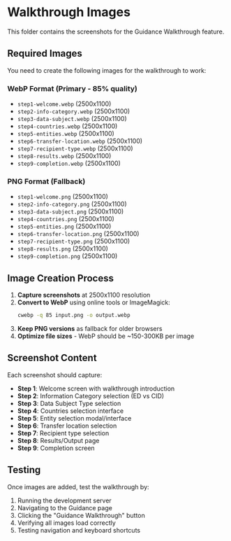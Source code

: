 # Walkthrough Images

This folder contains the screenshots for the Guidance Walkthrough feature.

## Required Images

You need to create the following images for the walkthrough to work:

### WebP Format (Primary - 85% quality)
- `step1-welcome.webp` (2500x1100)
- `step2-info-category.webp` (2500x1100)
- `step3-data-subject.webp` (2500x1100)
- `step4-countries.webp` (2500x1100)
- `step5-entities.webp` (2500x1100)
- `step6-transfer-location.webp` (2500x1100)
- `step7-recipient-type.webp` (2500x1100)
- `step8-results.webp` (2500x1100)
- `step9-completion.webp` (2500x1100)

### PNG Format (Fallback)
- `step1-welcome.png` (2500x1100)
- `step2-info-category.png` (2500x1100)
- `step3-data-subject.png` (2500x1100)
- `step4-countries.png` (2500x1100)
- `step5-entities.png` (2500x1100)
- `step6-transfer-location.png` (2500x1100)
- `step7-recipient-type.png` (2500x1100)
- `step8-results.png` (2500x1100)
- `step9-completion.png` (2500x1100)

## Image Creation Process

1. **Capture screenshots** at 2500x1100 resolution
2. **Convert to WebP** using online tools or ImageMagick:
   ```bash
   cwebp -q 85 input.png -o output.webp
   ```
3. **Keep PNG versions** as fallback for older browsers
4. **Optimize file sizes** - WebP should be ~150-300KB per image

## Screenshot Content

Each screenshot should capture:
- **Step 1**: Welcome screen with walkthrough introduction
- **Step 2**: Information Category selection (ED vs CID)
- **Step 3**: Data Subject Type selection
- **Step 4**: Countries selection interface
- **Step 5**: Entity selection modal/interface
- **Step 6**: Transfer location selection
- **Step 7**: Recipient type selection
- **Step 8**: Results/Output page
- **Step 9**: Completion screen

## Testing

Once images are added, test the walkthrough by:
1. Running the development server
2. Navigating to the Guidance page
3. Clicking the "Guidance Walkthrough" button
4. Verifying all images load correctly
5. Testing navigation and keyboard shortcuts 
